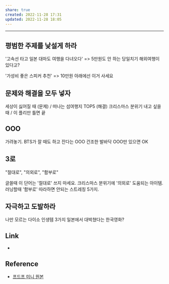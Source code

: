 ```yaml
---
share: true
created: 2022-11-28 17:31
updated: 2022-11-28 18:05
---
```


---

## 평범한 주제를 낯설게 하라

'고속선 타고 일본 대마도 여행을 다녀오다'
=> 5만원도 안 하는 당일치기 해외여행이 있다고?

'가성비 좋은 스피커 추천'
=> 10만원 아래에선 이거 사세요


## 문제와 해결을 모두 넣자

세상이 싫어질 때 (문제) / 떠나는 섬여행지 TOP5 (해결)
크리스마스 분위기 내고 싶을 때 / 이 플리만 틀면 끝 


## OOO

가려놓기.
BTS가 잘 때도 하고 잔다는 OOO
건조한 발바닥 OOO만 있으면 OK


## 3로

"절대로", "의외로", "함부로"

글쓸때 이 단어는 '절대로' 쓰지 마세요.
크리스마스 분위기에 '의외로' 도움되는 아이템.
러닝할때 '함부로' 따라하면 안되는 스트레칭 5가지.


## 자극하고 도발하라

나만 모르는 다이소 인생템 3가지
일본에서 대박쳤다는 한국영화? 


## Link
- 


## Reference
- [프드프 미니 원본](https://pudufu.co.kr/mini/mi_detail/%EC%9E%90%EA%B8%B0%EA%B3%84%EB%B0%9C/%EA%B8%80%EC%93%B0%EA%B8%B0%EA%B0%80-%EC%9E%98-%EC%95%88%ED%92%80%EB%A6%B4-%EB%95%8C-%EC%AA%BD%EC%A7%91%EA%B2%8C-%EC%B2%98%EB%B0%A9---100%EB%A7%8C-%ED%81%B4%EB%A6%AD%EC%9D%84-%EB%B6%80%EB%A5%B4%EB%8A%94-%EA%B8%80%EC%93%B0%EA%B8%B0?id=16)